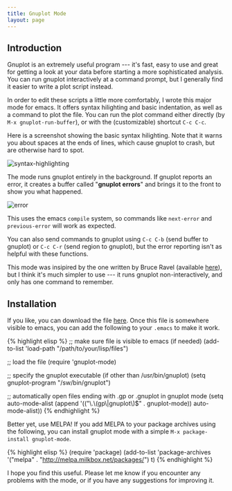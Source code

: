```yaml
---
title: Gnuplot Mode
layout: page
---
```



Introduction
------------

Gnuplot is an extremely useful program --- it\'s fast, easy to use and
great for getting a look at your data before starting a more
sophisticated analysis.  You can run gnuplot interactively at a
command prompt, but I generally find it easier to write a plot script
instead.

In order to edit these scripts a little more comfortably, I wrote this
major mode for emacs.  It offers syntax hilighting and basic
indentation, as well as a command to plot the file.  You can run the
plot command either directly (by `M-x gnuplot-run-buffer`), or with
the (customizable) shortcut `C-c C-c`.

Here is a screenshot showing the basic syntax hilighting.  Note that
it warns you about spaces at the ends of lines, which cause gnuplot to
crash, but are otherwise hard to spot.

![syntax-highlighting]({{site.url}}/images/gnuplot-syntax-hilight.png "syntax-highlighting")

The mode runs gnuplot entirely in the background.  If gnuplot reports
an error, it creates a buffer called "**gnuplot errors**" and brings it
to the front to show you what happened.

![error]({{site.url}}/images/gnuplot-errors.png "error")

This uses the emacs `compile` system, so commands like `next-error`
and `previous-error` will work as expected.

You can also send commands to gnuplot using `C-c C-b` (send buffer to
gnuplot) or `C-c C-r` (send region to gnuplot), but the error
reporting isn\'t as helpful with these functions.

This mode was insipired by the one written by Bruce Ravel (available
[here](http://cars9.uchicago.edu/~ravel/software/gnuplot-mode.html)),
but I think it\'s much simpler to use --- it runs gnuplot
non-interactively, and only has one command to remember.



Installation
------------

If you like, you can download the file
[here](https://github.com/mkmcc/gnuplot-mode).  Once this file is
somewhere visible to emacs, you can add the following to your `.emacs`
to make it work.

{% highlight elisp %}
;; make sure file is visible to emacs (if needed)
(add-to-list 'load-path "/path/to/your/lisp/files")
    
;; load the file
(require 'gnuplot-mode)
    
;; specify the gnuplot executable (if other than /usr/bin/gnuplot)
(setq gnuplot-program "/sw/bin/gnuplot")
    
;; automatically open files ending with .gp or .gnuplot in gnuplot mode
(setq auto-mode-alist 
(append '(("\\.\\(gp\\|gnuplot\\)$" . gnuplot-mode)) auto-mode-alist))
{% endhighlight %}


Better yet, use MELPA!  If you add MELPA to your package archives
using the following, you can install gnuplot mode with a simple `M-x
package-install gnuplot-mode`.

{% highlight elisp %}
(require 'package)
(add-to-list 'package-archives
             '("melpa" . "http://melpa.milkbox.net/packages/") t)
{% endhighlight %}

I hope you find this useful.  Please let me know if you encounter any
problems with the mode, or if you have any suggestions for improving it.

